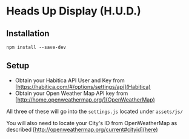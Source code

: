 # Heads Up Display (H.U.D.)

## Installation
`npm install --save-dev`

## Setup
* Obtain your Habitica API User and Key from [https://habitica.com/#/options/settings/api](Habitica)
* Obtain your Open Weather Map API key from [http://home.openweathermap.org/](OpenWeatherMap)

All three of these will go into the `settings.js` located under `assets/js/`

You will also need to locate your City's ID from OpenWeatherMap as described [http://openweathermap.org/current#cityid](here)
